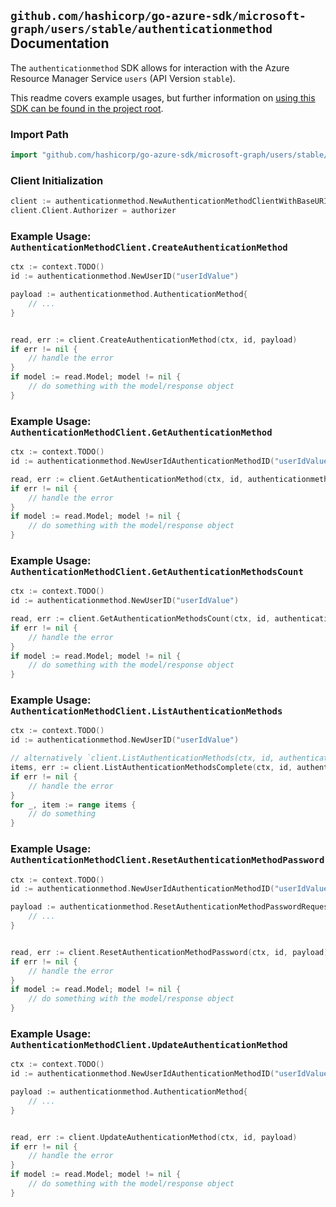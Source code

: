 
## `github.com/hashicorp/go-azure-sdk/microsoft-graph/users/stable/authenticationmethod` Documentation

The `authenticationmethod` SDK allows for interaction with the Azure Resource Manager Service `users` (API Version `stable`).

This readme covers example usages, but further information on [using this SDK can be found in the project root](https://github.com/hashicorp/go-azure-sdk/tree/main/docs).

### Import Path

```go
import "github.com/hashicorp/go-azure-sdk/microsoft-graph/users/stable/authenticationmethod"
```


### Client Initialization

```go
client := authenticationmethod.NewAuthenticationMethodClientWithBaseURI("https://management.azure.com")
client.Client.Authorizer = authorizer
```


### Example Usage: `AuthenticationMethodClient.CreateAuthenticationMethod`

```go
ctx := context.TODO()
id := authenticationmethod.NewUserID("userIdValue")

payload := authenticationmethod.AuthenticationMethod{
	// ...
}


read, err := client.CreateAuthenticationMethod(ctx, id, payload)
if err != nil {
	// handle the error
}
if model := read.Model; model != nil {
	// do something with the model/response object
}
```


### Example Usage: `AuthenticationMethodClient.GetAuthenticationMethod`

```go
ctx := context.TODO()
id := authenticationmethod.NewUserIdAuthenticationMethodID("userIdValue", "authenticationMethodIdValue")

read, err := client.GetAuthenticationMethod(ctx, id, authenticationmethod.DefaultGetAuthenticationMethodOperationOptions())
if err != nil {
	// handle the error
}
if model := read.Model; model != nil {
	// do something with the model/response object
}
```


### Example Usage: `AuthenticationMethodClient.GetAuthenticationMethodsCount`

```go
ctx := context.TODO()
id := authenticationmethod.NewUserID("userIdValue")

read, err := client.GetAuthenticationMethodsCount(ctx, id, authenticationmethod.DefaultGetAuthenticationMethodsCountOperationOptions())
if err != nil {
	// handle the error
}
if model := read.Model; model != nil {
	// do something with the model/response object
}
```


### Example Usage: `AuthenticationMethodClient.ListAuthenticationMethods`

```go
ctx := context.TODO()
id := authenticationmethod.NewUserID("userIdValue")

// alternatively `client.ListAuthenticationMethods(ctx, id, authenticationmethod.DefaultListAuthenticationMethodsOperationOptions())` can be used to do batched pagination
items, err := client.ListAuthenticationMethodsComplete(ctx, id, authenticationmethod.DefaultListAuthenticationMethodsOperationOptions())
if err != nil {
	// handle the error
}
for _, item := range items {
	// do something
}
```


### Example Usage: `AuthenticationMethodClient.ResetAuthenticationMethodPassword`

```go
ctx := context.TODO()
id := authenticationmethod.NewUserIdAuthenticationMethodID("userIdValue", "authenticationMethodIdValue")

payload := authenticationmethod.ResetAuthenticationMethodPasswordRequest{
	// ...
}


read, err := client.ResetAuthenticationMethodPassword(ctx, id, payload)
if err != nil {
	// handle the error
}
if model := read.Model; model != nil {
	// do something with the model/response object
}
```


### Example Usage: `AuthenticationMethodClient.UpdateAuthenticationMethod`

```go
ctx := context.TODO()
id := authenticationmethod.NewUserIdAuthenticationMethodID("userIdValue", "authenticationMethodIdValue")

payload := authenticationmethod.AuthenticationMethod{
	// ...
}


read, err := client.UpdateAuthenticationMethod(ctx, id, payload)
if err != nil {
	// handle the error
}
if model := read.Model; model != nil {
	// do something with the model/response object
}
```
